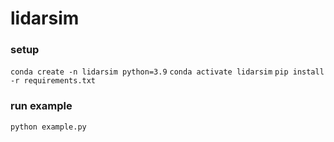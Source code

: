 # lidarsim
### setup
`conda create -n lidarsim python=3.9`
`conda activate lidarsim`
`pip install -r requirements.txt`
### run example
`python example.py`
